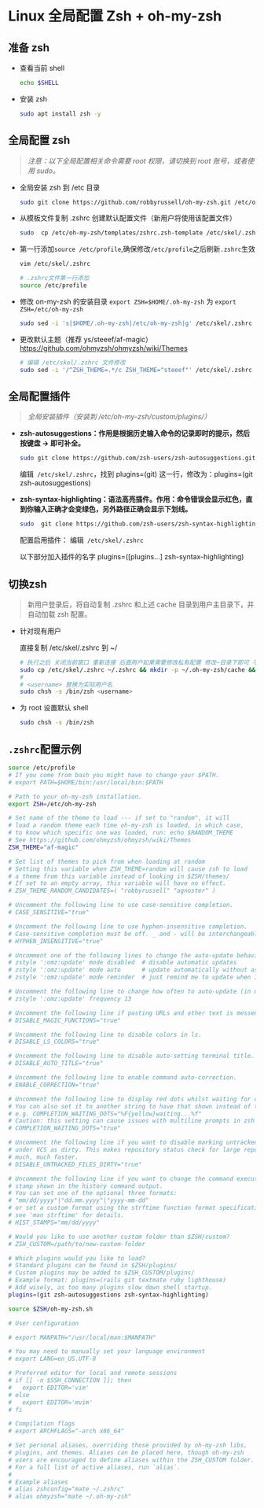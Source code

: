 # Linux 全局配置 Zsh + oh-my-zsh

## 准备 zsh

- 查看当前 shell
  ```sh
  echo $SHELL
  ```
 - 安装 zsh

   ```sh
   sudo apt install zsh -y
   ```
## 全局配置 zsh

  >*注意：以下全局配置相关命令需要 root 权限，请切换到 root 账号，或者使用 sudo。*

- 全局安装 zsh 到 /etc 目录

  ```sh
  sudo git clone https://github.com/robbyrussell/oh-my-zsh.git /etc/oh-my-zsh
  ```
  
- 从模板文件复制 .zshrc 创建默认配置文件（新用户将使用该配置文件）

  ```sh
  sudo  cp /etc/oh-my-zsh/templates/zshrc.zsh-template /etc/skel/.zshrc
  ```

- 第一行添加`source /etc/profile`,确保修改`/etc/profile`之后刷新`.zshrc`生效

  ```sh
  vim /etc/skel/.zshrc
  ```
  ```sh
  # .zshrc文件第一行添加
  source /etc/profile
  ```
- 修改 on-my-zsh 的安装目录 `export ZSH=$HOME/.oh-my-zsh` 为 `export ZSH=/etc/oh-my-zsh`

  ```sh
  sudo sed -i 's|$HOME/.oh-my-zsh|/etc/oh-my-zsh|g' /etc/skel/.zshrc
  ```

- 更改默认主题（推荐 ys/steeef/af-magic） https://github.com/ohmyzsh/ohmyzsh/wiki/Themes

  ```sh
  # 编辑 /etc/skel/.zshrc 文件修改
  sudo sed -i '/^ZSH_THEME=.*/c ZSH_THEME="steeef"' /etc/skel/.zshrc
  ```

## 全局配置插件

> *全局安装插件（安装到 /etc/oh-my-zsh/custom/plugins/）*

- **zsh-autosuggestions：作用是根据历史输入命令的记录即时的提示，然后按键盘 → 即可补全。**

  ```sh
  sudo git clone https://github.com/zsh-users/zsh-autosuggestions.git /etc/oh-my-zsh/custom/plugins/zsh-autosuggestions
  ```

  编辑` /etc/skel/.zshrc`，找到 plugins=(git) 这一行，修改为：plugins=(git zsh-autosuggestions)

- **zsh-syntax-highlighting：语法高亮插件。作用：命令错误会显示红色，直到你输入正确才会变绿色，另外路径正确会显示下划线。**

  ```sh
  sudo  git clone https://github.com/zsh-users/zsh-syntax-highlighting.git /etc/oh-my-zsh/custom/plugins/zsh-syntax-highlighting
  ```

  配置启用插件：
  编辑` /etc/skel/.zshrc`

  以下部分加入插件的名字
  plugins=([plugins…] zsh-syntax-highlighting)

## 切换zsh

  > 新用户登录后，将自动复制 .zshrc 和上述 cache 目录到用户主目录下，并自动加载 zsh 配置。

- 针对现有用户

  直接复制 /etc/skel/.zshrc 到 ~/

  ```sh
  # 执行之后 关闭当前窗口 重新连接 后面用户如果需要修改私有配置 修改~目录下即可 不影响其他用户
  sudo cp /etc/skel/.zshrc ~/.zshrc && mkdir -p ~/.oh-my-zsh/cache && source ~/.zshrc
  # 
  # <username> 替换为实际用户名
  sudo chsh -s /bin/zsh <username>
  ```
- 为 root 设置默认 shell
  ```sh
  sudo chsh -s /bin/zsh
  ```



## `.zshrc`配置示例

```sh
source /etc/profile
# If you come from bash you might have to change your $PATH.
# export PATH=$HOME/bin:/usr/local/bin:$PATH

# Path to your oh-my-zsh installation.
export ZSH=/etc/oh-my-zsh

# Set name of the theme to load --- if set to "random", it will
# load a random theme each time oh-my-zsh is loaded, in which case,
# to know which specific one was loaded, run: echo $RANDOM_THEME
# See https://github.com/ohmyzsh/ohmyzsh/wiki/Themes
ZSH_THEME="af-magic"

# Set list of themes to pick from when loading at random
# Setting this variable when ZSH_THEME=random will cause zsh to load
# a theme from this variable instead of looking in $ZSH/themes/
# If set to an empty array, this variable will have no effect.
# ZSH_THEME_RANDOM_CANDIDATES=( "robbyrussell" "agnoster" )

# Uncomment the following line to use case-sensitive completion.
# CASE_SENSITIVE="true"

# Uncomment the following line to use hyphen-insensitive completion.
# Case-sensitive completion must be off. _ and - will be interchangeable.
# HYPHEN_INSENSITIVE="true"

# Uncomment one of the following lines to change the auto-update behavior
# zstyle ':omz:update' mode disabled  # disable automatic updates
# zstyle ':omz:update' mode auto      # update automatically without asking
# zstyle ':omz:update' mode reminder  # just remind me to update when it's time

# Uncomment the following line to change how often to auto-update (in days).
# zstyle ':omz:update' frequency 13

# Uncomment the following line if pasting URLs and other text is messed up.
# DISABLE_MAGIC_FUNCTIONS="true"

# Uncomment the following line to disable colors in ls.
# DISABLE_LS_COLORS="true"

# Uncomment the following line to disable auto-setting terminal title.
# DISABLE_AUTO_TITLE="true"

# Uncomment the following line to enable command auto-correction.
# ENABLE_CORRECTION="true"

# Uncomment the following line to display red dots whilst waiting for completion.
# You can also set it to another string to have that shown instead of the default red dots.
# e.g. COMPLETION_WAITING_DOTS="%F{yellow}waiting...%f"
# Caution: this setting can cause issues with multiline prompts in zsh < 5.7.1 (see #5765)
# COMPLETION_WAITING_DOTS="true"

# Uncomment the following line if you want to disable marking untracked files
# under VCS as dirty. This makes repository status check for large repositories
# much, much faster.
# DISABLE_UNTRACKED_FILES_DIRTY="true"

# Uncomment the following line if you want to change the command execution time
# stamp shown in the history command output.
# You can set one of the optional three formats:
# "mm/dd/yyyy"|"dd.mm.yyyy"|"yyyy-mm-dd"
# or set a custom format using the strftime function format specifications,
# see 'man strftime' for details.
# HIST_STAMPS="mm/dd/yyyy"

# Would you like to use another custom folder than $ZSH/custom?
# ZSH_CUSTOM=/path/to/new-custom-folder

# Which plugins would you like to load?
# Standard plugins can be found in $ZSH/plugins/
# Custom plugins may be added to $ZSH_CUSTOM/plugins/
# Example format: plugins=(rails git textmate ruby lighthouse)
# Add wisely, as too many plugins slow down shell startup.
plugins=(git zsh-autosuggestions zsh-syntax-highlighting)

source $ZSH/oh-my-zsh.sh

# User configuration

# export MANPATH="/usr/local/man:$MANPATH"

# You may need to manually set your language environment
# export LANG=en_US.UTF-8

# Preferred editor for local and remote sessions
# if [[ -n $SSH_CONNECTION ]]; then
#   export EDITOR='vim'
# else
#   export EDITOR='mvim'
# fi

# Compilation flags
# export ARCHFLAGS="-arch x86_64"

# Set personal aliases, overriding those provided by oh-my-zsh libs,
# plugins, and themes. Aliases can be placed here, though oh-my-zsh
# users are encouraged to define aliases within the ZSH_CUSTOM folder.
# For a full list of active aliases, run `alias`.
#
# Example aliases
# alias zshconfig="mate ~/.zshrc"
# alias ohmyzsh="mate ~/.oh-my-zsh"

```



